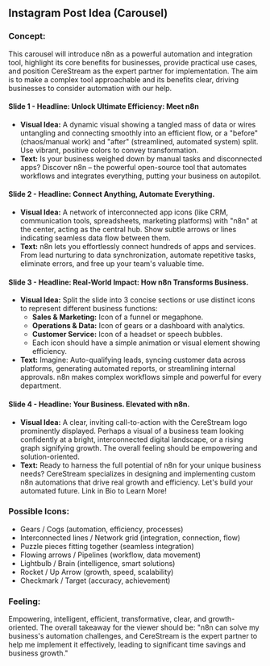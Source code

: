 ## Instagram Post Idea (Carousel)

### Concept:
This carousel will introduce n8n as a powerful automation and integration tool, highlight its core benefits for businesses, provide practical use cases, and position CereStream as the expert partner for implementation. The aim is to make a complex tool approachable and its benefits clear, driving businesses to consider automation with our help.

#### Slide 1 - **Headline: Unlock Ultimate Efficiency: Meet n8n**
*   **Visual Idea:** A dynamic visual showing a tangled mass of data or wires untangling and connecting smoothly into an efficient flow, or a "before" (chaos/manual work) and "after" (streamlined, automated system) split. Use vibrant, positive colors to convey transformation.
*   **Text:** Is your business weighed down by manual tasks and disconnected apps? Discover n8n – the powerful open-source tool that automates workflows and integrates everything, putting your business on autopilot.

#### Slide 2 - **Headline: Connect Anything, Automate Everything.**
*   **Visual Idea:** A network of interconnected app icons (like CRM, communication tools, spreadsheets, marketing platforms) with "n8n" at the center, acting as the central hub. Show subtle arrows or lines indicating seamless data flow between them.
*   **Text:** n8n lets you effortlessly connect hundreds of apps and services. From lead nurturing to data synchronization, automate repetitive tasks, eliminate errors, and free up your team's valuable time.

#### Slide 3 - **Headline: Real-World Impact: How n8n Transforms Business.**
*   **Visual Idea:** Split the slide into 3 concise sections or use distinct icons to represent different business functions:
    *   **Sales & Marketing:** Icon of a funnel or megaphone.
    *   **Operations & Data:** Icon of gears or a dashboard with analytics.
    *   **Customer Service:** Icon of a headset or speech bubbles.
    *   Each icon should have a simple animation or visual element showing efficiency.
*   **Text:** Imagine: Auto-qualifying leads, syncing customer data across platforms, generating automated reports, or streamlining internal approvals. n8n makes complex workflows simple and powerful for every department.

#### Slide 4 - **Headline: Your Business. Elevated with n8n.**
*   **Visual Idea:** A clear, inviting call-to-action with the CereStream logo prominently displayed. Perhaps a visual of a business team looking confidently at a bright, interconnected digital landscape, or a rising graph signifying growth. The overall feeling should be empowering and solution-oriented.
*   **Text:** Ready to harness the full potential of n8n for your unique business needs? CereStream specializes in designing and implementing custom n8n automations that drive real growth and efficiency. Let's build your automated future. Link in Bio to Learn More!

### Possible Icons:
*   Gears / Cogs (automation, efficiency, processes)
*   Interconnected lines / Network grid (integration, connection, flow)
*   Puzzle pieces fitting together (seamless integration)
*   Flowing arrows / Pipelines (workflow, data movement)
*   Lightbulb / Brain (intelligence, smart solutions)
*   Rocket / Up Arrow (growth, speed, scalability)
*   Checkmark / Target (accuracy, achievement)

### Feeling:
Empowering, intelligent, efficient, transformative, clear, and growth-oriented. The overall takeaway for the viewer should be: "n8n can solve my business's automation challenges, and CereStream is the expert partner to help me implement it effectively, leading to significant time savings and business growth."